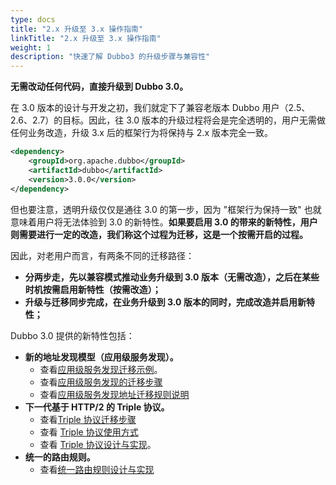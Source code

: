 ```yaml
---
type: docs
title: "2.x 升级至 3.x 操作指南"
linkTitle: "2.x 升级至 3.x 操作指南"
weight: 1
description: "快速了解 Dubbo3 的升级步骤与兼容性"
---
```


**无需改动任何代码，直接升级到 Dubbo 3.0。**

在 3.0 版本的设计与开发之初，我们就定下了兼容老版本 Dubbo 用户（2.5、2.6、2.7）的目标。因此，往 3.0 版本的升级过程将会是完全透明的，用户无需做任何业务改造，升级 3.x 后的框架行为将保持与 2.x 版本完全一致。

```xml
<dependency>
    <groupId>org.apache.dubbo</groupId>
    <artifactId>dubbo</artifactId>
    <version>3.0.0</version>
</dependency>
```


但也要注意，透明升级仅仅是通往 3.0 的第一步，因为 "框架行为保持一致" 也就意味着用户将无法体验到 3.0 的新特性。**如果要启用 3.0 的带来的新特性，用户则需要进行一定的改造，我们称这个过程为迁移，这是一个按需开启的过程。**



因此，对老用户而言，有两条不同的迁移路径：

* **分两步走，先以兼容模式推动业务升级到 3.0 版本（无需改造），之后在某些时机按需启用新特性（按需改造）；**
* **升级与迁移同步完成，在业务升级到 3.0 版本的同时，完成改造并启用新特性；**



Dubbo 3.0 提供的新特性包括：

* **新的地址发现模型（应用级服务发现）。**
  * 查看[应用级服务发现迁移示例](../service-discovery/service-discovery-samples/)。
   * 查看[应用级服务发现的迁移步骤](../service-discovery/migration-service-discovery/)
   * 查看[应用级服务发现地址迁移规则说明](../service-discovery/service-discovery-rule/)
* **下一代基于 HTTP/2 的 Triple 协议。**
   * 查看[Triple 协议迁移步骤](../migration-triple/)
   * 查看 [Triple 协议使用方式](../../reference-manual/protocol/triple/guide/)
   * 查看 [Triple 协议设计与实现](../../reference-manual/protocol/triple/overview/)。
* **统一的路由规则。**
   * 查看[统一路由规则设计与实现](/zh/docs3-v2/java-sdk/advanced-features-and-usage/service/routing/mesh-style/)